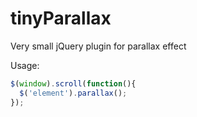 # tinyParallax
Very small jQuery plugin for parallax effect

Usage:

```javascript
$(window).scroll(function(){
  $('element').parallax();
});
```

